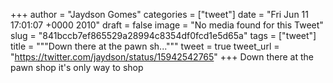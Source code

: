 
+++
author = "Jaydson Gomes"
categories = ["tweet"]
date = "Fri Jun 11 17:01:07 +0000 2010"
draft = false
image = "No media found for this Tweet"
slug = "841bccb7ef865529a28994c8354df0fcd1e5d65a"
tags = ["tweet"]
title = """Down there at the pawn sh..."""
tweet = true
tweet_url = "https://twitter.com/jaydson/status/15942542765"
+++
Down there at the pawn shop it's only way to shop
